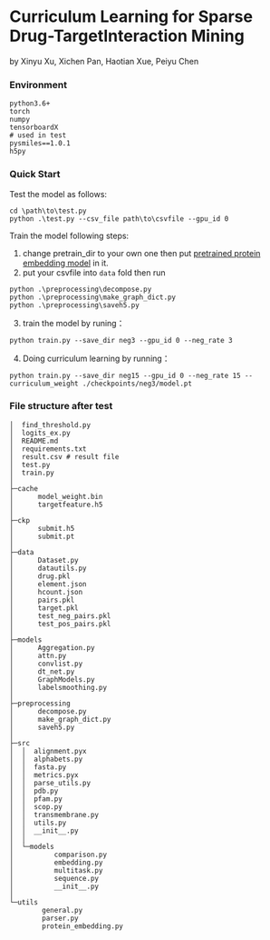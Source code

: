 # Curriculum Learning for Sparse Drug-TargetInteraction Mining
by Xinyu Xu, Xichen Pan, Haotian Xue, Peiyu Chen

### Environment
```shell
python3.6+
torch
numpy
tensorboardX
# used in test
pysmiles==1.0.1
h5py
```

### Quick Start

Test the model as follows:

```shell
cd \path\to\test.py
python .\test.py --csv_file path\to\csvfile --gpu_id 0
```

Train the model following steps:
1. change pretrain_dir to your own one then put [pretrained protein embedding model](https://github.com/tbepler/protein-sequence-embedding-iclr2019?utm_source=catalyzex.com) in it.
2. put your csvfile into `data` fold then run
```shell
python .\preprocessing\decompose.py
python .\preprocessing\make_graph_dict.py
python .\preprocessing\saveh5.py
```
3. train the model by runing：
```shell
python train.py --save_dir neg3 --gpu_id 0 --neg_rate 3
```
4. Doing curriculum learning by running：
```shell
python train.py --save_dir neg15 --gpu_id 0 --neg_rate 15 --curriculum_weight ./checkpoints/neg3/model.pt
```

### File structure after test

```shell
│  find_threshold.py
│  logits_ex.py
│  README.md
│  requirements.txt
│  result.csv # result file
│  test.py
│  train.py
│  
├─cache
│      model_weight.bin
│      targetfeature.h5
│      
├─ckp
│      submit.h5
│      submit.pt
│      
├─data
│      Dataset.py
│      datautils.py
│      drug.pkl
│      element.json
│      hcount.json
│      pairs.pkl
│      target.pkl
│      test_neg_pairs.pkl
│      test_pos_pairs.pkl
│      
├─models
│      Aggregation.py
│      attn.py
│      convlist.py
│      dt_net.py
│      GraphModels.py
│      labelsmoothing.py
│      
├─preprocessing
│      decompose.py
│      make_graph_dict.py
│      saveh5.py
│      
├─src
│  │  alignment.pyx
│  │  alphabets.py
│  │  fasta.py
│  │  metrics.pyx
│  │  parse_utils.py
│  │  pdb.py
│  │  pfam.py
│  │  scop.py
│  │  transmembrane.py
│  │  utils.py
│  │  __init__.py
│  │  
│  └─models
│          comparison.py
│          embedding.py
│          multitask.py
│          sequence.py
│          __init__.py
│          
└─utils
        general.py
        parser.py
        protein_embedding.py
```
